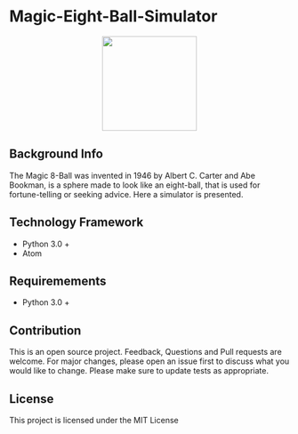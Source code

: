 # Magic-Eight-Ball-Simulator

<div align="center">
<img src="![image](https://user-images.githubusercontent.com/90568326/137836124-b703dc66-dc02-4d4e-bb43-593a13950d58.png)
" wdith="315" height="170" />
</div>

## Background Info
The Magic 8-Ball was invented in 1946 by Albert C. Carter and Abe Bookman, is a sphere made to look like an eight-ball, that is used for fortune-telling or seeking advice. Here a simulator is presented. 

## Technology Framework
- Python 3.0 + 
- Atom

## Requiremements 
- Python 3.0 +

## Contribution
This is an open source project. Feedback, Questions and Pull requests are welcome. 
For major changes, please open an issue first to discuss what you would like to change.
Please make sure to update tests as appropriate.

## License
This project is licensed under the MIT License
